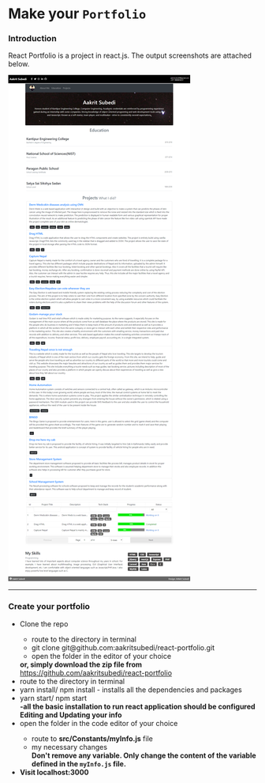 <h1>
    Make your <code>Portfolio</code>
</h1>
<h3>Introduction</h3>
<p>
    React Portfolio is a project in react.js. The output screenshots are attached below.
</p>
<div>
    <a href='portfolioAAkritS.png'><img src='portfolioAAkritS.png'></a>
</div>
<hr/>
<h3>Create your portfolio</h3>
<ul>
    <li>Clone the repo</li>
    <ul>
        <li>route to the directory in terminal</li>
        <li>git clone git@github.com:aakritsubedi/react-portfolio.git</li>
        <li>open the folder in the editor of your choice</li>
    </ul>
    <b>or, simply download the zip file from </b><a href='https://github.com/aakritsubedi/react-portfolio'>https://github.com/aakritsubedi/react-portfolio</a>
    <li>route to the directory in terminal</li>
    <li>yarn install/ npm install - installs all the dependencies and packages</li>
    <li>yarn start/ npm start</li>
    <b>-all the basic installation to run react application should be configured</b>
    <br>
    <b>Editing and Updating your info</b>
    <li>open the folder in the code editor of your choice</li>
    <ul>
        <li>route to <b>src/Constants/myInfo.js</b> file</li>
        <li>my necessary changes</li>
        <b>Don't remove any variable. Only change the content of the variable defined in the <code>myInfo.js</code> file.
    </ul>
    <li>Visit localhost:3000 </li>
</ul>